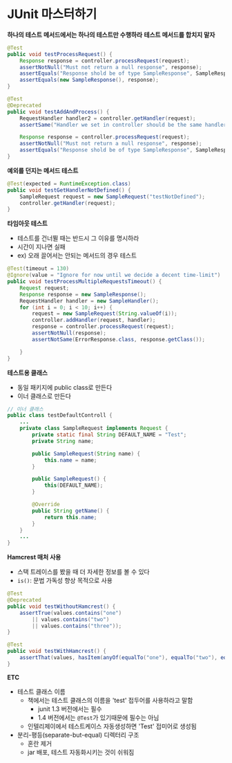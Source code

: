  # JUnit 마스터하기

**하나의 테스트 메서드에서는 하나의 테스트만 수행하라**
**테스트 메서드를 합치지 말자**

```java
@Test
public void testProcessRequest() {
	Response response = controller.processRequest(request);
	assertNotNull("Must not return a null response", response);
	assertEquals("Response shold be of type SampleResponse", SampleResponse.class, response.getClass());
	assertEquals(new SampleResponse(), response);
}

@Test
@Deprecated
public void testAddAndProcess() {
	RequestHandler handler2 = controller.getHandler(request);
	assertSame("Handler we set in controller should be the same handler we get", handler2, handler);

	Response response = controller.processRequest(request);
	assertNotNull("Must not return a null response", response);
	assertEquals("Response shold be of type SampleResponse", SampleResponse.class, response.getClass());
}
```

**예외를 던지는 메서드 테스트**

```java
@Test(expected = RuntimeException.class)
public void testGetHandlerNotDefined() {
	SampleRequest request = new SampleRequest("testNotDefined");
	controller.getHandler(request);
}
```

**타임아웃 테스트**

- 테스트를 건너뛸 때는 반드시 그 이유를 명시하라
- 시간이 지나면 실패
- ex) 오래 끌어서는 안되는 메서드의 경우 테스트

```java
@Test(timeout = 130)
@Ignore(value = "Ignore for now until we decide a decent time-limit")
public void testProcessMultipleRequestsTimeout() {
	Request request;
	Response response = new SampleResponse();
	RequestHandler handler = new SampleHandler();
	for (int i = 0; i < 10; i++) {
		request = new SampleRequest(String.valueOf(i));
		controller.addHandler(request, handler);
		response = controller.processRequest(request);
		assertNotNull(response);
		assertNotSame(ErrorResponse.class, response.getClass());

	}
}

```

**테스트용 클래스**

- 동일 패키지에 public class로 만든다
- 이너 클래스로 만든다

```java
// 이너 클래스
public class testDefaultControll {
	...
	private class SampleRequest implements Request {
		private static final String DEFAULT_NAME = "Test";
		private String name;

		public SampleRequest(String name) {
			this.name = name;
		}

		public SampleRequest() {
			this(DEFAULT_NAME);
		}

		@Override
		public String getName() {
			return this.name;
		}
	}
	...
}
```

**Hamcrest 매처 사용**

- 스택 트레이스를 봤을 때 더 자세한 정보를 볼 수 있다
- `is()`: 문법 가독성 향상 목적으로 사용

```java
@Test
@Deprecated
public void testWithoutHamcrest() {
	assertTrue(values.contains("one")
		|| values.contains("two")
		|| values.contains("three"));
}

@Test
public void testWithHamcrest() {
	assertThat(values, hasItem(anyOf(equalTo("one"), equalTo("two"), equalTo("there"))));
}
```

**ETC**

- 테스트 클래스 이름
	- 책에서는 테스트 클래스의 이름을 'test' 접두어를 사용하라고 말함
		- junit 1.3 버전에서는 필수
		- 1.4 버전에서는 `@Test`가 있기때문에 필수는 아님
	- 인텔리제이에서 테스트케이스 자동생성하면 'Test' 접미어로 생성됨
- 분리-평등(separate-but-equal) 디렉터리 구조
	- 혼란 제거
	- jar 배포, 테스트 자동화시키는 것이 쉬워짐
